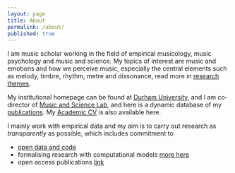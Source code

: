 ```yaml
---
layout: page
title: About
permalink: /about/
published: true
---
```


<link rel="stylesheet" href="https://cdn.jsdelivr.net/gh/jpswalsh/academicons@1/css/academicons.min.css">


I am music scholar working in the field of empirical musicology, music psychology and music and science. My topics of interest are music and emotions and how we perceive music, especially the central elements such as melody, timbre, rhythm, metre and dissonance, read more in [research themes](https://tuomaseerola.github.io/).

My institutional homepage can be found at [Durham University](https://www.durham.ac.uk/staff/tuomas-eerola/), and I am co-director of [Music and Science Lab](https://musicscience.net/), and here is a dynamic database of my [publications](https://tuomaseerola.github.io/publications). My [Academic CV](tuomaseerola_CV.pdf) is also available here.

I mainly work with empirical data and my aim is to carry out research as _transparently_ as possible, which includes commitment to
* <i class="ai ai-open-data ai-3x"></i>[open data and code](http://github.com/tuomaseerola/opendata/)
* formalising research with computational models [more here](_posts/2021-10-17-topic.md)
* <i class="ai ai-open-access ai-3x"></i>open access publications [link](publications.md)

